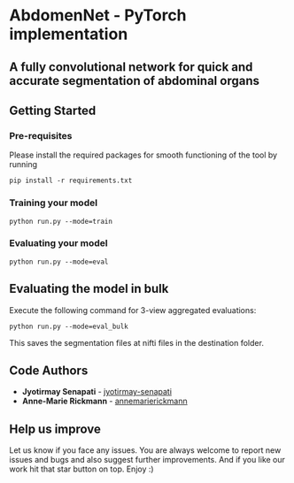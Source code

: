 # AbdomenNet - PyTorch implementation

A fully convolutional network for quick and accurate segmentation of abdominal organs
-----------------------------------------------------------
## Getting Started

### Pre-requisites
Please install the required packages for smooth functioning of the tool by running
```
pip install -r requirements.txt
```

### Training your model

```
python run.py --mode=train
```

### Evaluating your model

```
python run.py --mode=eval
```

## Evaluating the model in bulk

Execute the following command for 3-view aggregated evaluations:
```
python run.py --mode=eval_bulk
```
This saves the segmentation files at nifti files in the destination folder.

## Code Authors

* **Jyotirmay Senapati**  - [jyotirmay-senapati](https://www.linkedin.com/in/jyotirmay-senapati/)
* **Anne-Marie Rickmann**  - [annemarierickmann](https://www.linkedin.com/in/annemarierickmann/)


## Help us improve
Let us know if you face any issues. You are always welcome to report new issues and bugs and also suggest further improvements. And if you like our work hit that star button on top. Enjoy :)
